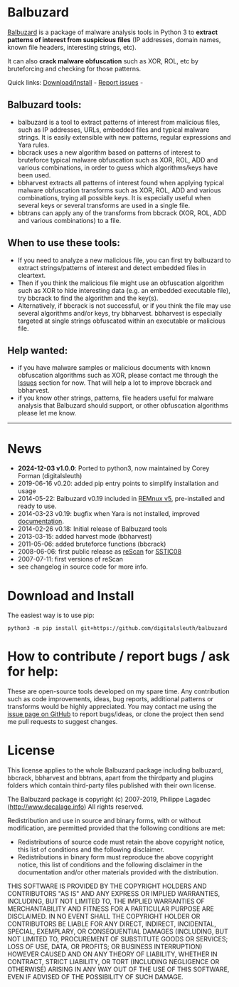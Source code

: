 Balbuzard
=========

[Balbuzard](http://www.decalage.info/python/balbuzard) is a package of malware analysis tools in Python 3 
to **extract patterns of interest from suspicious files** (IP addresses, domain names, known file headers, 
interesting strings, etc). 

It can also **crack malware obfuscation** such as XOR, ROL, etc by bruteforcing and checking for those patterns.

Quick links: 
[Download/Install](#download-and-install) - 
[Report issues](https://github.com/digitalsleuth/balbuzard/issues) - 

## Balbuzard tools:

- balbuzard is a tool to extract patterns of interest from 
  malicious files, such as IP addresses, URLs, embedded files and typical malware strings. It is easily extensible with 
  new  patterns, regular expressions and Yara rules.
- bbcrack uses a new algorithm based on patterns of interest 
  to bruteforce typical malware obfuscation such as XOR, 
  ROL, ADD and various combinations, in order to guess which algorithms/keys have been used. 
- bbharvest extracts all patterns of interest found when 
   applying typical malware obfuscation transforms such as 
   XOR, ROL, ADD and various combinations, trying all possible keys. It is especially useful when several keys or 
   several transforms are used in a single file.
- bbtrans can apply any of the 
  transforms from bbcrack (XOR, ROL, ADD and various combinations) to a file.

## When to use these tools:

- If you need to analyze a new malicious file, you can first try 
  balbuzard to extract strings/patterns of interest and detect embedded files in cleartext. 
- Then if you think the malicious file might use an obfuscation algorithm such as XOR to hide interesting 
  data (e.g. an embedded executable file), try bbcrack to find the algorithm and the key(s).  
- Alternatively, if bbcrack is not successful, or if you think the file may use several 
  algorithms and/or keys, try bbharvest. bbharvest is especially targeted at single 
  strings obfuscated within an executable or malicious file.


## Help wanted: 

- if you have malware samples or malicious documents with known obfuscation algorithms such as XOR, please 
  contact me through the [Issues](https://github.com/digitalsleuth/balbuzard/issues) section for now. That will help a lot to improve bbcrack and bbharvest.
- if you know other strings, patterns, file headers useful for malware analysis that Balbuzard should support, or 
  other obfuscation algorithms please let me know.  


----------------------------------------------------------------------------------

# News

- **2024-12-03 v1.0.0**: Ported to python3, now maintained by Corey Forman (digitalsleuth)
- 2019-06-16 v0.20: added pip entry points to simplify installation and usage 
- 2014-05-22: Balbuzard v0.19 included in 
  [REMnux v5](http://blog.zeltser.com/post/86508269224/remnux-v5-release-for-malware-analysts), pre-installed and ready 
  to use.
- 2014-03-23 v0.19: bugfix when Yara is not installed, improved [documentation](https://bitbucket.org/decalage/balbuzard/wiki).
- 2014-02-26 v0.18: Initial release of Balbuzard tools
- 2013-03-15: added harvest mode (bbharvest)
- 2011-05-06: added bruteforce functions (bbcrack)
- 2008-06-06: first public release as [reScan](http://decalage.info/rescan) for [SSTIC08](http://decalage.info/sstic08)
- 2007-07-11: first versions of reScan
- see changelog in source code for more info.


# Download and Install

The easiest way is to use pip:
```
python3 -m pip install git+https://github.com/digitalsleuth/balbuzard
```


# How to contribute / report bugs / ask for help:

These are open-source tools developed on my spare time. Any contribution such as code improvements, ideas, bug reports, 
additional patterns or transforms would be highly appreciated. 
You may contact me using the [issue page on GitHub](https://github.com/digitalsleuth/balbuzard/issues) to report bugs/ideas, or clone the 
project then send me pull requests to suggest changes.


License
=======

This license applies to the whole Balbuzard package including balbuzard, bbcrack, bbharvest and bbtrans, 
apart from the thirdparty and plugins folders which contain third-party files published with their own license.

The Balbuzard package is copyright (c) 2007-2019, Philippe Lagadec (http://www.decalage.info)
All rights reserved.

Redistribution and use in source and binary forms, with or without modification,
are permitted provided that the following conditions are met:

 * Redistributions of source code must retain the above copyright notice, this
   list of conditions and the following disclaimer.
 * Redistributions in binary form must reproduce the above copyright notice,
   this list of conditions and the following disclaimer in the documentation
   and/or other materials provided with the distribution.

THIS SOFTWARE IS PROVIDED BY THE COPYRIGHT HOLDERS AND CONTRIBUTORS "AS IS" AND
ANY EXPRESS OR IMPLIED WARRANTIES, INCLUDING, BUT NOT LIMITED TO, THE IMPLIED
WARRANTIES OF MERCHANTABILITY AND FITNESS FOR A PARTICULAR PURPOSE ARE
DISCLAIMED. IN NO EVENT SHALL THE COPYRIGHT HOLDER OR CONTRIBUTORS BE LIABLE
FOR ANY DIRECT, INDIRECT, INCIDENTAL, SPECIAL, EXEMPLARY, OR CONSEQUENTIAL
DAMAGES (INCLUDING, BUT NOT LIMITED TO, PROCUREMENT OF SUBSTITUTE GOODS OR
SERVICES; LOSS OF USE, DATA, OR PROFITS; OR BUSINESS INTERRUPTION) HOWEVER
CAUSED AND ON ANY THEORY OF LIABILITY, WHETHER IN CONTRACT, STRICT LIABILITY,
OR TORT (INCLUDING NEGLIGENCE OR OTHERWISE) ARISING IN ANY WAY OUT OF THE USE
OF THIS SOFTWARE, EVEN IF ADVISED OF THE POSSIBILITY OF SUCH DAMAGE.


